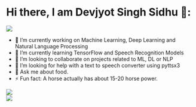 # Hi there, I am Devjyot Singh Sidhu 👋:

![](https://komarev.com/ghpvc/?username=DevoGHub&color=ff69b4&style=plastic&label=Woah+thanks+for+the+visit.+You+increased+my+view+count+to)<br>
- 🔭 I’m currently working on Machine Learning, Deep Learning and Natural Language Processing
- 🌱 I’m currently learning TensorFlow and Speech Recognition Models
- 👯 I’m looking to collaborate on projects related to ML, DL or NLP
- 🤔 I’m looking for help with a text to speech converter using pyttsx3
- 💬 Ask me about food. 
- ⚡ Fun fact: A horse actually has about 15-20 horse power.

[![](https://github-readme-stats.vercel.app/api?username=devoghub&show_icons=true&theme=synthwave)](https://github.com/devoghub/devoghub)<br> 
[![](https://github-readme-stats.vercel.app/api/top-langs/?username=devoghub&theme=synthwave&layout=compact)](https://github.com/devoghub/devoghub)
